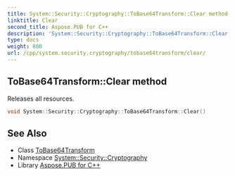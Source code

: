 ```yaml
---
title: System::Security::Cryptography::ToBase64Transform::Clear method
linktitle: Clear
second_title: Aspose.PUB for C++
description: 'System::Security::Cryptography::ToBase64Transform::Clear method. Releases all resources in C++.'
type: docs
weight: 800
url: /cpp/system.security.cryptography/tobase64transform/clear/
---
```

## ToBase64Transform::Clear method


Releases all resources.

```cpp
void System::Security::Cryptography::ToBase64Transform::Clear()
```

## See Also

* Class [ToBase64Transform](../)
* Namespace [System::Security::Cryptography](../../)
* Library [Aspose.PUB for C++](../../../)

